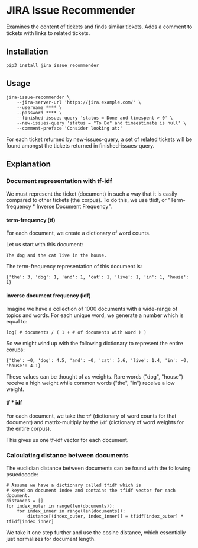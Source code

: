 # JIRA Issue Recommender

Examines the content of tickets and finds similar tickets. Adds a comment to tickets with links to related tickets.

## Installation

    pip3 install jira_issue_recommender

## Usage

    jira-issue-recommender \
        --jira-server-url 'https://jira.example.com/' \
        --username **** \
        --password **** \
        --finished-issues-query 'status = Done and timespent > 0' \
        --new-issues-query 'status = "To Do" and timeestimate is null' \
        --comment-preface 'Consider looking at:'

For each ticket returned by new-issues-query, a set of related tickets will be found amongst the tickets returned in finished-issues-query.

## Explanation

### Document representation with tf-idf

We must represent the ticket (document) in such a way that it is easily compared to other tickets (the corpus). To do this, we use tfidf, or "Term-frequency * Inverse Document Frequency".

#### term-frequency (tf)

For each document, we create a dictionary of word counts.

Let us start with this document:

    The dog and the cat live in the house.

The term-frequency representation of this document is:

    {'the': 3, 'dog': 1, 'and': 1, 'cat': 1, 'live': 1, 'in': 1, 'house': 1}
   
#### inverse document frequency (idf)

Imagine we have a collection of 1000 documents with a wide-range of topics and words. For each unique word, we generate a number which is equal to:

    log( # documents / ( 1 + # of documents with word ) )
    
So we might wind up with the following dictionary to represent the entire corups:

    {'the': ~0, 'dog': 4.5, 'and': ~0, 'cat': 5.6, 'live': 1.4, 'in': ~0, 'house': 4.1}
    
These values can be thought of as weights. Rare words ("dog", "house") receive a high weight while common words ("the", "in") receive a low weight.
    
#### tf * idf

For each document, we take the `tf` (dictionary of word counts for that document) and matrix-multiply by the `idf` (dictionary of word weights for the entire corpus).

This gives us one tf-idf vector for each document.

### Calculating distance between documents

The euclidian distance between documents can be found with the following psuedocode:

    # Assume we have a dictionary called tfidf which is
    # keyed on document index and contains the tfidf vector for each document.
    distances = []
    for index_outer in range(len(documents)):
        for index_inner in range(len(documents)):
            distance[(index_outer, index_inner)] = tfidf[index_outer] * tfidf[index_inner]

We take it one step further and use the cosine distance, which essentially just normalizes for document length.
